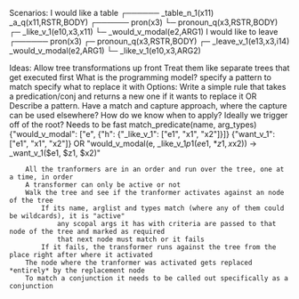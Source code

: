 Scenarios:
    I would like a table
               ┌────── _table_n_1(x11)
    _a_q(x11,RSTR,BODY)               ┌────── pron(x3)
                    └─ pronoun_q(x3,RSTR,BODY)                    ┌─ _like_v_1(e10,x3,x11)
                                           └─ _would_v_modal(e2,ARG1)
    I would like to leave
                                          ┌────── pron(x3)
                        ┌─ pronoun_q(x3,RSTR,BODY)                   ┌─ _leave_v_1(e13,x3,i14)
    _would_v_modal(e2,ARG1)                    └─ _like_v_1(e10,x3,ARG2)

Ideas:
    Allow tree transformations up front
    Treat them like separate trees that get executed first
    What is the programming model?
        specify a pattern to match
        specify what to replace it with
    Options:
        Write a simple rule that takes a predication/conj and returns a new one if it wants to replace it 
        OR
        Describe a pattern.  Have a match and capture approach, where the capture can be used elsewhere?
        How do we know when to apply?
            Ideally we trigger off of the root? Needs to be fast
        match_predicate(name, arg_types)
        {"would_v_modal": ["e", {"h": {"_like_v_1": ["e1", "x1", "x2"]}]}
        {"want_v_1": ["e1", "x1", "x2"]}
        OR
        "would_v_modal(e, _like_v_1$p1(e$e1, *$z1, x$x2)) -> _want_v_1($e1, $z1, $x2)"
        
        All the tranformers are in an order and run over the tree, one at a time, in order
        A transformer can only be active or not
        Walk the tree and see if the tranformer activates against an node of the tree
            If its name, arglist and types match (where any of them could be wildcards), it is "active"
                any scopal args it has with criteria are passed to that node of the tree and marked as required
                that next node must match or it fails
            If it fails, the transformer runs against the tree from the place right after where it activated
        The node where the tranformer was activated gets replaced *entirely* by the replacement node
        To match a conjunction it needs to be called out specifically as a conjunction